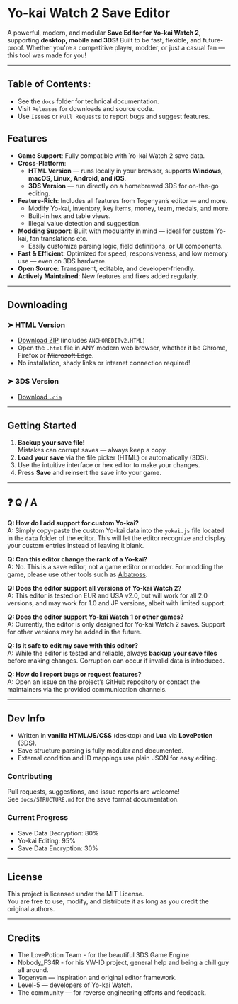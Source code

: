 # Yo-kai Watch 2 Save Editor

A powerful, modern, and modular **Save Editor for Yo-kai Watch 2**, supporting **desktop, mobile and 3DS!** Built to be fast, flexible, and future-proof. Whether you're a competitive player, modder, or just a casual fan — this tool was made for you!

---

## Table of Contents:
 - See the `docs` folder for technical documentation.
 - Visit `Releases` for downloads and source code.
 - Use `Issues` or `Pull Requests` to report bugs and suggest features.

## Features

- **Game Support**: Fully compatible with Yo-kai Watch 2 save data.
-  **Cross-Platform**:  
   - **HTML Version** — runs locally in your browser, supports **Windows, macOS, Linux, Android, and iOS**.  
   - **3DS Version** — run directly on a homebrewed 3DS for on-the-go editing.
-  **Feature-Rich**: Includes all features from Togenyan’s editor — and more.
   - Modify Yo-kai, inventory, key items, money, team, medals, and more.
   - Built-in hex and table views.
   - Illegal value detection and suggestion.
-  **Modding Support**: Built with modularity in mind — ideal for custom Yo-kai, fan translations etc.
   - Easily customize parsing logic, field definitions, or UI components.
-  **Fast & Efficient**: Optimized for speed, responsiveness, and low memory use — even on 3DS hardware.
- **Open Source**: Transparent, editable, and developer-friendly.
- **Actively Maintained**: New features and fixes added regularly.

---

## Downloading

### ➤ HTML Version
- [Download ZIP](#) (includes `ANCHOREDITv2.HTML`)
- Open the `.html` file in ANY modern web browser, whether it be Chrome, Firefox or ~~Microsoft Edge~~.
- No installation, shady links or internet connection required!

### ➤ 3DS Version
- [Download `.cia`](#)

---

## Getting Started

1. **Backup your save file!**  
   Mistakes can corrupt saves — always keep a copy.
2. **Load your save** via the file picker (HTML) or automatically (3DS).
3. Use the intuitive interface or hex editor to make your changes.
4. Press **Save** and reinsert the save into your game.

---

## ❓ Q / A

**Q: How do I add support for custom Yo-kai?**  
A: Simply copy-paste the custom Yo-kai data into the `yokai.js` file located in the `data` folder of the editor. This will let the editor recognize and display your custom entries instead of leaving it blank.

**Q: Can this editor change the rank of a Yo-kai?**  
A: No. This is a save editor, not a game editor or modder. For modding the game, please use other tools such as [Albatross](https://github.com/Tiniifan/Albatross).

**Q: Does the editor support all versions of Yo-kai Watch 2?**  
A: This editor is tested on EUR and USA v2.0, but will work for all 2.0 versions, and may work for 1.0 and JP versions, albeit with limited support.

**Q: Does the editor support Yo-kai Watch 1 or other games?**  
A: Currently, the editor is only designed for Yo-kai Watch 2 saves. Support for other versions may be added in the future.

**Q: Is it safe to edit my save with this editor?**  
A: While the editor is tested and reliable, always **backup your save files** before making changes. Corruption can occur if invalid data is introduced.

**Q: How do I report bugs or request features?**  
A: Open an issue on the project’s GitHub repository or contact the maintainers via the provided communication channels.

---

## Dev Info

- Written in **vanilla HTML/JS/CSS** (desktop) and **Lua** via **LovePotion** (3DS).
- Save structure parsing is fully modular and documented.
- External condition and ID mappings use plain JSON for easy editing.

### Contributing
Pull requests, suggestions, and issue reports are welcome!  
See `docs/STRUCTURE.md` for the save format documentation.

### Current Progress
- Save Data Decryption: 80%
- Yo-kai Editing: 95%
- Save Data Encryption: 30%
---

## License

This project is licensed under the MIT License.  
You are free to use, modify, and distribute it as long as you credit the original authors.

---

## Credits

- The LovePotion Team - for the beautiful 3DS Game Engine
- Nobody_F34R - for his YW-ID project, general help and being a chill guy all around.
- Togenyan — inspiration and original editor framework.
- Level-5 — developers of Yo-kai Watch.
- The community — for reverse engineering efforts and feedback.
